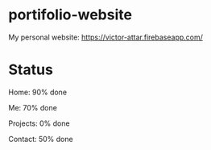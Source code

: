 # portifolio-website
My personal website: https://victor-attar.firebaseapp.com/

# Status
Home: 90% done

Me: 70% done

Projects: 0% done

Contact: 50% done


